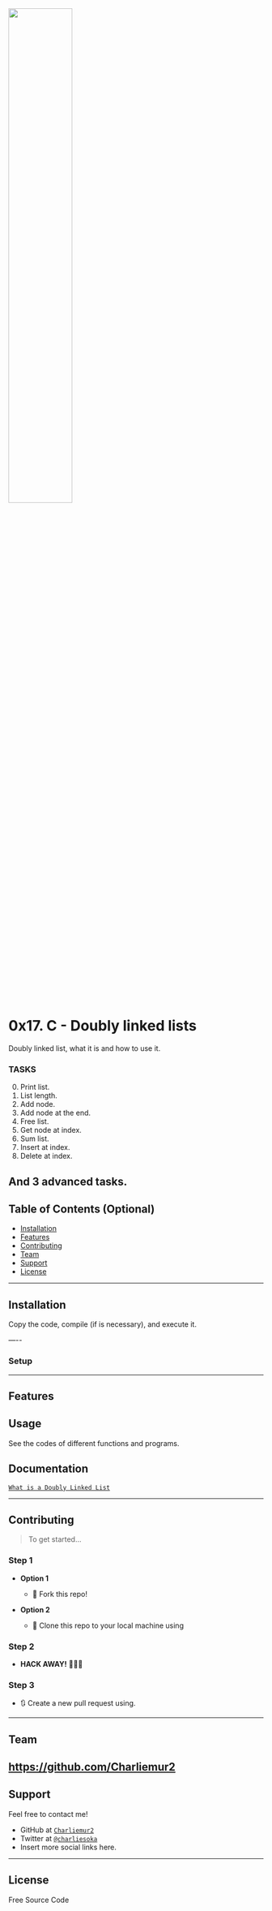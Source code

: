 <img src="https://media.geeksforgeeks.org/wp-content/uploads/Delete_lincked_list.jpg" width ="50%">

# 0x17. C - Doubly linked lists

Doubly linked list, what it is and how to use it.

### TASKS

0. Print list.
1. List length.
2. Add node.
3. Add node at the end.
4. Free list.
5. Get node at index.
6. Sum list.
7. Insert at index.
8. Delete at index.

And 3 advanced tasks.
---

## Table of Contents (Optional)

- [Installation](#installation)
- [Features](#features)
- [Contributing](#contributing)
- [Team](#team)
- [Support](#support)
- [License](#license)

---

## Installation

Copy the code, compile (if is necessary), and execute it.

—--

### Setup

---

## Features
## Usage

See the codes of different functions and programs.

## Documentation

<a href="https://intranet.hbtn.io/rltoken/d6DW7K0HrkIcVdzZxkidDw">`What is a Doubly Linked List`</a>

---

## Contributing

> To get started...

### Step 1

- **Option 1**
    - 🍴 Fork this repo!

- **Option 2**
    - 👯 Clone this repo to your local machine using

### Step 2

- **HACK AWAY!** 🔨🔨🔨

### Step 3

- 🔃 Create a new pull request using. 
---

## Team

https://github.com/Charliemur2
---

## Support

Feel free to contact me!

- GitHub at <a href="https://github.com/Charliemur2">`Charliemur2`</a>
- Twitter at <a href="https://twitter.com/charliesoka">`@charliesoka`</a>
- Insert more social links here.

---

## License

Free Source Code
